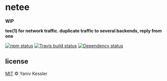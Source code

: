 # netee

**WIP**

**tee(1) for network traffic. duplicate traffic to several backends, reply from one**

[![npm status](http://img.shields.io/npm/v/netee.svg?style=flat-square)](https://www.npmjs.org/package/netee) [![Travis build status](https://img.shields.io/travis/kessler/netee.svg?style=flat-square&label=travis)](http://travis-ci.org/kessler/netee) [![Dependency status](https://img.shields.io/david/kessler/netee.svg?style=flat-square)](https://david-dm.org/kessler/netee)

## license

[MIT](http://opensource.org/licenses/MIT) © Yaniv Kessler
